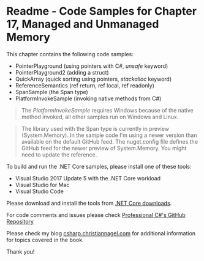 # Readme - Code Samples for Chapter 17, Managed and Unmanaged Memory

This chapter contains the following code samples:

* PointerPlayground (using pointers with C#, *unsafe* keyword)
* PointerPlayground2 (adding a struct)
* QuickArray (quick sorting using pointers, *stackalloc* keyword)
* ReferenceSemantics (ref return, ref local, ref readonly)
* SpanSample (the Span type)
* PlatformInvokeSample (invoking native methods from C#)

> The *PlatformInvokeSample* requires Windows because of the native method invoked, all other samples run on Windows and Linux.

> The library used with the Span type is currently in preview (System.Memory). In the sample code I'm using a newer version than available on the default GitHub feed. The nuget.config file defines the GitHub feed for the newer preview of System.Memory. You might need to update the reference.

To build and run the .NET Core samples, please install one of these tools:

* Visual Studio 2017 Update 5 with the .NET Core workload
* Visual Studio for Mac
* Visual Studio Code

Please download and install the tools from [.NET Core downloads](https://www.microsoft.com/net/core).
 
For code comments and issues please check [Professional C#'s GitHub Repository](https://github.com/ProfessionalCSharp/ProfessionalCSharp7)

Please check my blog [csharp.christiannagel.com](https://csharp.christiannagel.com "csharp.christiannagel.com") for additional information for topics covered in the book.

Thank you!
